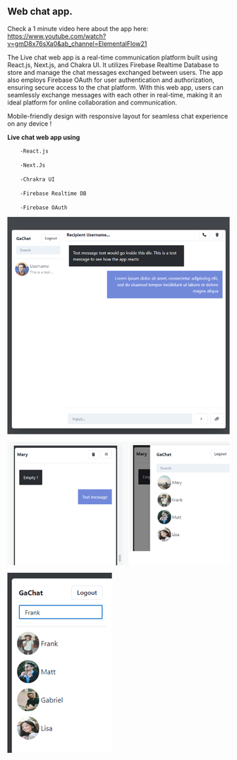 <h2>Web chat app.</h2>

Check a 1 minute video here about the app here: https://www.youtube.com/watch?v=gmD8x76sXa0&ab_channel=ElementalFlow21

The Live chat web app is a real-time communication platform built using React.js, Next.js, and Chakra UI. It utilizes Firebase Realtime Database to store and manage the chat messages exchanged between users. The app also employs Firebase OAuth for user authentication and authorization, ensuring secure access to the chat platform. With this web app, users can seamlessly exchange messages with each other in real-time, making it an ideal platform for online collaboration and communication.

Mobile-friendly design with responsive layout for seamless chat experience on any device !

<b>Live chat web app using</b> 

        -React.js 
        
        -Next.Js
        
        -Chrakra UI 
        
        -Firebase Realtime DB
        
        -Firebase OAuth
    
![First image](https://github.com/gabrielhsdev/Livechat-app/blob/main/ui.png?raw=true)

![Image_2](https://raw.githubusercontent.com/gabrielhsdev/Livechat-app/main/images/img_2.png?token=GHSAT0AAAAAAB6VIQ6U2ZROMGR6TVTFPUA2ZBJ6I7Q)

![Image 3](https://raw.githubusercontent.com/gabrielhsdev/Livechat-app/main/images/img_1.png?token=GHSAT0AAAAAAB6VIQ6UGIMUH2GNLNBRIO5OZBJ6HQA)

